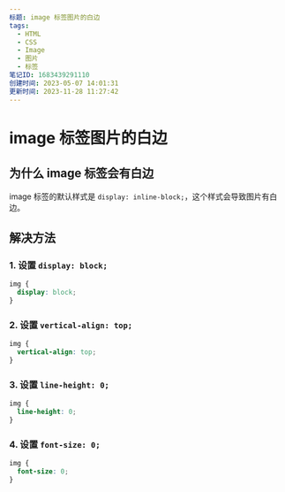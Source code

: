 ```yaml
---
标题: image 标签图片的白边
tags:
  - HTML
  - CSS
  - Image
  - 图片
  - 标签
笔记ID: 1683439291110
创建时间: 2023-05-07 14:01:31
更新时间: 2023-11-28 11:27:42
---
```


# image 标签图片的白边

## 为什么 image 标签会有白边

image 标签的默认样式是 `display: inline-block;`，这个样式会导致图片有白边。

## 解决方法

### 1. 设置 `display: block;`

```css
img {
  display: block;
}
```

### 2. 设置 `vertical-align: top;`

```css
img {
  vertical-align: top;
}
```

### 3. 设置 `line-height: 0;`

```css
img {
  line-height: 0;
}
```

### 4. 设置 `font-size: 0;`

```css
img {
  font-size: 0;
}
```
